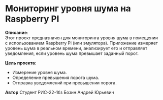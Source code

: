 # Мониторинг уровня шума на Raspberry PI

**Описание**:  
Этот проект предназначен для мониторинга уровня шума в помещении с использованием Raspberry Pi (или эмулятора). Приложение измеряет уровень шума в реальном времени, анализирует его и отправляет уведомления, если уровень шума превышает заданный порог.

**Цель проекта**:
- Измерение уровня шума.
- Определение превышения порога шума.
- Отправка уведомлений при превышении порога.

**Автор**
Студент РИС-22-1бз Бозин Андрей Юрьевич